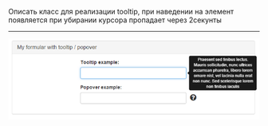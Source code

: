 Описать класс для реализации tooltip, при наведении на элемент появляется
при убирании курсора пропадает через 2секунты

---

![Всплывающаяся подсказка](preview.png)


